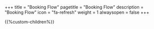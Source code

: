+++
title = "Booking Flow"
pagetitle = "Booking Flow"
description = "Booking Flow"
icon = "fa-refresh" 
weight = 1
alwaysopen = false
+++

{{%custom-children%}}
